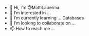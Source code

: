 - 👋 Hi, I’m @MattiLauerma
- 👀 I’m interested in ...
- 🌱 I’m currently learning ... Databases
- 💞️ I’m looking to collaborate on ...
- 📫 How to reach me ...

<!---
MattiLauerma/MattiLauerma is a ✨ special ✨ repository because its `README.md` (this file) appears on your GitHub profile.
You can click the Preview link to take a look at your changes.
--->
